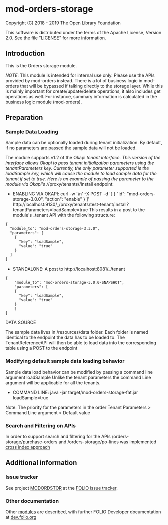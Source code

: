 # mod-orders-storage

Copyright (C) 2018 - 2019 The Open Library Foundation

This software is distributed under the terms of the Apache License,
Version 2.0. See the file "[LICENSE](LICENSE)" for more information.

## Introduction

This is the Orders storage module.

*NOTE*: This module is intended for internal use only.  Please use the APIs provided by mod-orders instead.  There is a lot of business logic in mod-orders that will be bypassed if talking directly to the storage layer. While this is mainly important for create/update/delete operations, it also includes get operations as well. For instance, summary information is calculated in the business logic module (mod-orders).

## Preparation

### Sample Data Loading

Sample data can be optionally loaded during tenant initialization. By default, if no parameters are passed the sample data will not be loaded. 

The module supports v1.2 of the Okapi _tenant interface. This version of the interface allows Okapi to pass tenant initialization parameters using the tenantParameters key. Currently, the only parameter supported is the loadSample key, which will cause the module to load sample data for the tenant if set to true. Here is an example of passing the parameter to the module via Okapi's /_/proxy/tenants/<tenantId>/install endpoint:

* ENABLING VIA OKAPI:
curl -w '\n' -X POST -d '[ { "id": "mod-orders-storage-3.0.0", "action": "enable" } ]' http://localhost:9130/_/proxy/tenants/test-tenant/install?tenantParameters=loadSample=true
This results in a post to the module's _tenant API with the following structure:
```
{
  "module_to": "mod-orders-storage-3.3.0",
  "parameters": [
    {
      "key": "loadSample",
      "value": "true"
    }
  ]
}
```

* STANDALONE:
A post to http://localhost:8081/_/tenant
```
{
	"module_to": "mod-orders-storage-3.0.0-SNAPSHOT",
	"parameters": [
    {
      "key": "loadSample",
      "value": "true"
    }
    ]
}
```
DATA SOURCE

The sample data lives in /resources/data folder. Each folder is named identical to the endpoint the data has to be loaded to. The TenantReferenceAPI will then be able to load data into the corresponding table using a POST to the endpoint


### Modifying default sample data loading behavior
Sample data load behavior can be modified by passing a command line argument loadSample
Unlike the tenant parameters the command Line argument will be applicable for all the tenants.

* COMMAND LINE: 
java -jar target/mod-orders-storage-fat.jar loadSample=true


Note: The priority for the parameters in the order Tenant Parameters > Command Line argument > Default value

### Search and Filtering on APIs
In order to support search and filtering for the APIs /orders-storage/purchase-orders and /orders-storage/po-lines was implemented [cross index approach](https://github.com/folio-org/raml-module-builder#cql2pgjson-foreign-key-cross-table-index-queries)


## Additional information

### Issue tracker

See project [MODORDSTOR](https://issues.folio.org/browse/MODORDSTOR)
at the [FOLIO issue tracker](https://dev.folio.org/guidelines/issue-tracker).

### Other documentation

Other [modules](https://dev.folio.org/source-code/#server-side) are described,
with further FOLIO Developer documentation at
[dev.folio.org](https://dev.folio.org/)
